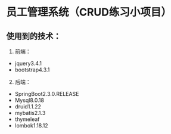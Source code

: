 # 员工管理系统（CRUD练习小项目）

## 使用到的技术：
1. 前端：
  - jquery3.4.1
  - bootstrap4.3.1

2. 后端：
  - SpringBoot2.3.0.RELEASE
  - Mysql8.0.18
  - druid1.1.22
  - mybatis2.1.3
  - thymeleaf
  - lombok1.18.12
